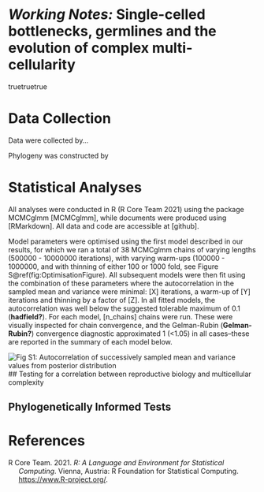 *Working Notes:* Single-celled bottlenecks, germlines and the evolution
of complex multi-cellularity
================
truetruetrue

# Data Collection

Data were collected by…

Phylogeny was constructed by

# Statistical Analyses

All analyses were conducted in R (R Core Team 2021) using the package
MCMCglmm \[MCMCglmm\], while documents were produced using
\[RMarkdown\]. All data and code are accessible at \[github\].

Model parameters were optimised using the first model described in our
results, for which we ran a total of 38 MCMCglmm chains of varying
lengths (500000 - 10000000 iterations), with varying warm-ups (100000 -
1000000, and with thinning of either 100 or 1000 fold, see Figure
S@ref(fig:OptimisationFigure). All subsequent models were then fit using
the combination of these parameters where the autocorrelation in the
sampled mean and variance were minimal: \[X\] iterations, a warm-up of
\[Y\] iterations and thinning by a factor of \[Z\]. In all fitted
models, the autocorrelation was well below the suggested tolerable
maximum of 0.1 (**hadfield?**). For each model, \[n_chains\] chains were
run. These were visually inspected for chain convergence, and the
Gelman-Rubin (**Gelman-Rubin?**) convergence diagnostic approximated 1
(\<1.05) in all cases–these are reported in the summary of each model
below.

![Fig S1: Autocorrelation of successively sampled mean and variance
values from posterior
distribution](WorkingNotes_files/figure-gfm/OptimisationFigure-1.png) ##
Testing for a correlation between reproductive biology and multicellular
complexity

## Phylogenetically Informed Tests

# References

<div id="refs" class="references csl-bib-body hanging-indent"
custom-style="Bibliography">

<div id="ref-R-base" class="csl-entry">

R Core Team. 2021. *R: A Language and Environment for Statistical
Computing*. Vienna, Austria: R Foundation for Statistical Computing.
<https://www.R-project.org/>.

</div>

</div>
